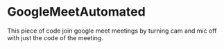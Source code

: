 # GoogleMeetAutomated

This piece of code join google meet meetings by turning cam and mic off with just the code of the meeting.
